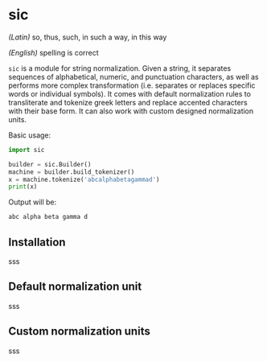 # sic

_(Latin)_ so, thus, such, in such a way, in this way

_(English)_ spelling is correct

`sic` is a module for string normalization. Given a string, it separates sequences of alphabetical, numeric, and punctuation characters, as well as performs more complex transformation (i.e. separates or replaces specific words or individual symbols). It comes with default normalization rules to transliterate and tokenize greek letters and replace accented characters with their base form. It can also work with custom designed normalization units.

Basic usage:

```python
import sic

builder = sic.Builder()
machine = builder.build_tokenizer()
x = machine.tokenize('abcalphabetagammad')
print(x)
```

Output will be:

```python
abc alpha beta gamma d
```

## Installation

sss

## Default normalization unit

sss

## Custom normalization units

sss

